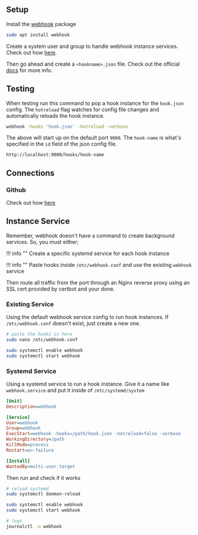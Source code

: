 ## Setup

Install the [webhook](https://github.com/adnanh/webhook) package

``` bash
sudo apt install webhook
```

Create a system user and group to handle webhook instance services. Check out how [here](../general/#system-user).

Then go ahead and create a `<hookname>.json` file. Check out the official [docs](https://github.com/adnanh/webhook/tree/master/docs) for more info.

## Testing

When testing run this command to pop a hook instance for the `hook.json` config. The `hotreload` flag watches for config file changes and automatically reloads the hook instance.

``` bash
webhook -hooks 'hook.json' -hotreload -verbose
```

The above will start up on the default port `9000`. The `hook-name` is what's specified in the `id` field of the json config file.

``` link
http://localhost:9000/hooks/hook-name
```

## Connections

### Github

Check out how [here](https://docs.github.com/en/github-ae@latest/developers/webhooks-and-events/creating-webhooks)

## Instance Service

Remember, webhook doesn't have a command to create background services.
So, you must either;

!!! info ""
    Create a specific systemd service for each hook instance

!!! info ""
    Paste hooks inside `/etc/webhook.conf` and use the existing `webhook` service

Then route all traffic from the port through an Nginx reverse proxy using an SSL cert provided by certbot and your done.

### Existing Service

Using the default webhook service config to run hook instances. If `/etc/webhook.conf` doesn't exist, just create a new one.

``` bash
# paste the hooks in here
sudo nano /etc/webhook.conf

sudo systemctl enable webhook
sudo systemctl start webhook
```

### Systemd Service

Using a systemd service to run a hook instance. Give it a name like `webhook.service` and put it inside of `/etc/systemd/system`

``` ini
[Unit]
Description=webhook

[Service]
User=webhook
Group=webhook
ExecStart=webhook -hooks=/path/hook.json -hotreload=false -verbose
WorkingDirectory=/path
KillMode=process
Restart=on-failure

[Install]
WantedBy=multi-user.target
```

Then run and check if it works

``` bash
# reload systemd
sudo systemctl daemon-reload

sudo systemctl enable webhook
sudo systemctl start webhook

# logs
journalctl -u webhook 
```
